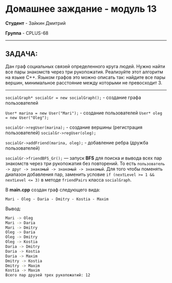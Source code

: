 # Домашнее заждание - модуль 13

**Студент** - Зайкин Дмитрий

**Группа** - CPLUS-68

---
## ЗАДАЧА:

Дан граф социальных связей определенного круга людей. Нужно найти все пары знакомств через три рукопожатия. Реализуйте этот алгоритм на языке C++. 
Языком графов это можно описать так: найдите все пары вершин, минимальное расстояние между которыми не превосходит 3.

---
`socialGraph* socialGr = new socialGraph();` - создание графа пользователей

`User* marina = new User("Mari");` - создание пользователей
`User* oleg = new User("Oleg");`

`socialGr->regUser(marina);` -  создание вершины (регистрация пользователей)
`socialGr->regUser(oleg);`

`socialGr->addFriend(marina, oleg);` - добавление ребра (дружба пользователей)

`socialGr->friendBFS_Gr();` — запуск **BFS** для поиска и вывода всех пар знакомств через три рукопожатия без повторений. То есть `пользователь -> друг -> знакомый -> знакомый -> знакомый`. Для того чтобы поменять диапазон добавления пар, заменить условие `if (nextLevel >= 1 && nextLevel <= 3)` в методе `friendPairs` класса `socialGraph`.

В **main.cpp** создан граф следующего вида:
```
Mari - Oleg - Daria - Dmitry - Kostia - Maxim
```

Вывод:
```bash
Mari -> Oleg
Mari -> Daria
Mari -> Dmitry
Oleg -> Daria
Oleg -> Dmitry
Oleg -> Kostia
Daria -> Dmitry
Daria -> Kostia
Daria -> Maxim
Dmitry -> Kostia
Dmitry -> Maxim
Kostia -> Maxim
Всего пар друзей трех рукопожатий: 12
```
